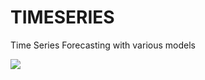 # TIMESERIES
Time Series Forecasting with various models

![](https://3qeqpr26caki16dnhd19sv6by6v-wpengine.netdna-ssl.com/wp-content/uploads/2016/07/Naive-Time-Series-Prediction-With-Neural-Networks.png)

